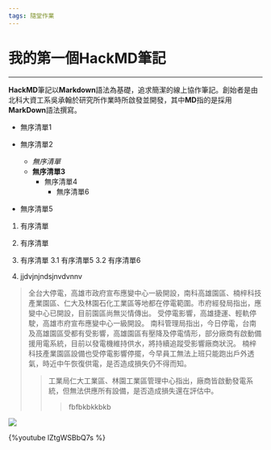 ```yaml
---
tags: 隨堂作業
---
```



# 我的第一個HackMD筆記

---
**HackMD**筆記以**Markdown**語法為基礎，追求簡潔的線上協作筆記。創始者是由北科大資工系吳承翰於研究所作業時所啟發並開發，其中**MD**指的是採用**MarkDown**語法撰寫。
- 無序清單1
- 無序清單2
    - *無序清單*
    - **無序清單3**
        - 無序清單4
            - 無序清單6

- 無序清單5

1. 有序清單
2. 有序清單
3. 有序清單
    3.1 有序清單5
    3.2 有序清單6

4. jjdvjnjndsjnvdvnnv

>全台大停電，高雄市政府宣布應變中心一級開設，南科高雄園區、楠梓科技產業園區、仁大及林園石化工業區等地都在停電範圍。市府經發局指出，應變中心已開設，目前園區尚無災情傳出。
受停電影響，高雄捷運、輕軌停駛，高雄市府宣布應變中心一級開設。
南科管理局指出，今日停電，台南及高雄園區受都有受影響，高雄園區有壓降及停電情形，部分廠商有啟動備援用電系統，目前以發電機維持供水，將持續追蹤受影響廠商狀況。
楠梓科技產業園區設備也受停電影響停擺，今早員工無法上班只能跑出戶外透氣，時近中午恢復供電，是否造成損失仍不得而知。
>>工業局仁大工業區、林園工業區管理中心指出，廠商皆啟動發電系統，但無法供應所有設備，是否造成損失還在評估中。
>>>fbfbkbkkbkb

![](https://i.imgur.com/GmCYQmB.png)

{%youtube lZtgWSBbQ7s %}


